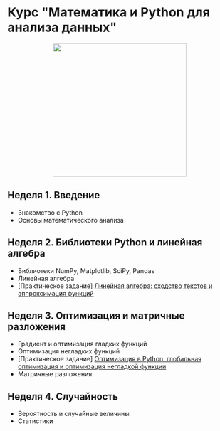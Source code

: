 # Курс "Математика и Python для анализа данных"

<p align="center">
  <a href="https://www.coursera.org/specializations/machine-learning-data-analysis">
    <img width="300" height="300" src="https://d3njjcbhbojbot.cloudfront.net/api/utilities/v1/imageproxy/https://coursera-course-photos.s3.amazonaws.com/d7/c45bf0b0d911e5965623dd71776f15/800x800-01.jpg?auto=format%2Ccompress&dpr=1">
  </a>
</p>

## Неделя 1. Введение
  * Знакомство с Python
  * Основы математического анализа

## Неделя 2. Библиотеки Python и линейная алгебра
  * Библиотеки NumPy, Matplotlib, SciPy, Pandas
  * Линейная алгебра
  * [Практическое задание] [Линейная алгебра: сходство текстов и аппроксимация функций](https://github.com/alexeykorevin/CourseraML/tree/master/course_01_mathematics_and_python/week_02/assignment)

## Неделя 3. Оптимизация и матричные разложения
  * Градиент и оптимизация гладких функций
  * Оптимизация негладких функций
  * [Практическое задание] [Оптимизация в Python: глобальная оптимизация и оптимизация негладкой функции](https://github.com/alexeykorevin/CourseraML/tree/master/course_01_mathematics_and_python/week_03/assignment)
  * Матричные разложения

## Неделя 4. Случайность
  * Вероятность и случайные величины
  * Статистики
  
